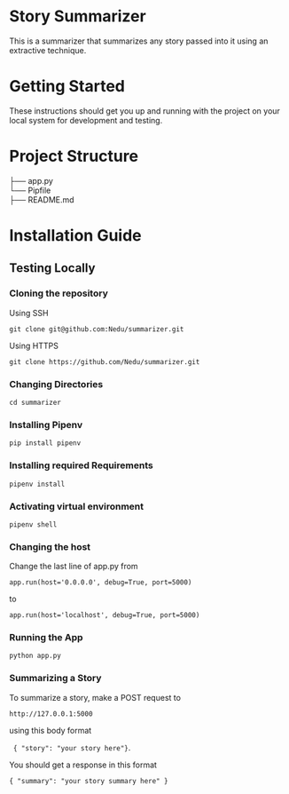 # Story Summarizer
This is a summarizer that summarizes any story passed into it using an extractive technique.

# Getting Started
These instructions should get you up and running with the project on your local system for development and testing.

# Project Structure

├── app.py  
└── Pipfile  
├── README.md  

# Installation Guide
## Testing Locally
### Cloning the repository 

Using SSH

```git clone git@github.com:Nedu/summarizer.git```

Using HTTPS

```git clone https://github.com/Nedu/summarizer.git```

### Changing Directories
```cd summarizer```

### Installing Pipenv

```pip install pipenv```

### Installing required Requirements

```pipenv install```

### Activating virtual environment

```pipenv shell```

### Changing the host

Change the last line of app.py from 

```app.run(host='0.0.0.0', debug=True, port=5000)``` 

to 

```app.run(host='localhost', debug=True, port=5000)``` 

### Running the App

```python app.py```

### Summarizing a Story

To summarize a story, make a POST request to 

```http://127.0.0.1:5000``` 

using this body format 

``` { "story": "your story here"}```.

You should get a response in this format 

```{ "summary": "your story summary here" }```

